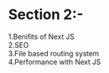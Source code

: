 # Section 2:-
1.Benifits of Next JS<br>
2.SEO<br>
3.File based routing system<br>
4.Performance with Next JS
